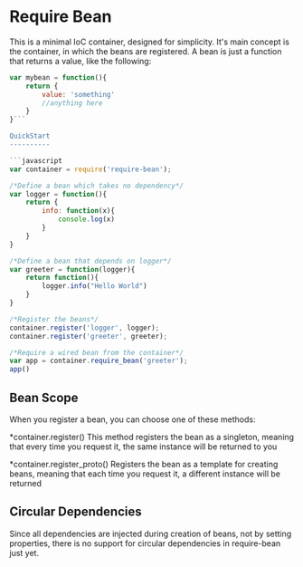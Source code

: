 Require Bean
============

This is a minimal IoC container, designed for simplicity. It's main concept is the container, in which the beans are registered.
A bean is just a function that returns a value, like the following:

```javascript
var mybean = function(){
    return {
        value: 'something'
        //anything here
    }
}```

QuickStart
----------

```javascript
var container = require('require-bean');

/*Define a bean which takes no dependency*/
var logger = function(){
    return {
        info: function(x){
            console.log(x)
        }
    }
}

/*Define a bean that depends on logger*/
var greeter = function(logger){
    return function(){
        logger.info("Hello World")
    }
}

/*Register the beans*/
container.register('logger', logger);
container.register('greeter', greeter);

/*Require a wired bean from the container*/
var app = container.require_bean('greeter');
app()
```

Bean Scope
----------

When you register a bean, you can choose one of these methods:

*container.register()
This method registers the bean as a singleton, meaning that every time you request it, the same instance will be returned to you

*container.register_proto()
Registers the bean as a template for creating beans, meaning that each time you request it, a different instance will be returned


Circular Dependencies
---------------------

Since all dependencies are injected during creation of beans, not by setting properties, there is no support for circular dependencies in require-bean just yet.
